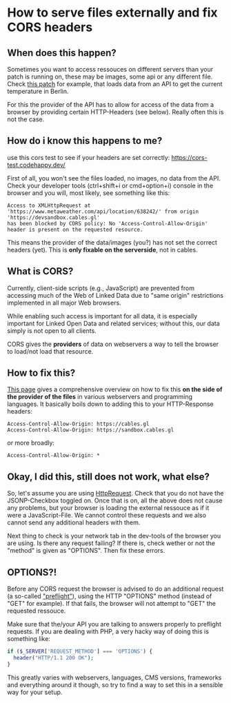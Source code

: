 # How to serve files externally and fix CORS headers

## When does this happen?

Sometimes you want to access ressouces on different servers than your patch is running on, these may be
images, some api or any different file. Check [this patch](https://cables.gl/p/5FQ08W) for example, that
loads data from an API to get the current temperature in Berlin.

For this the provider of the API has to allow for access of the data from a browser by providing
certain HTTP-Headers (see below). Really often this is not the case.

## How do i know this happens to me?

use this cors test to see if your headers are set correctly: https://cors-test.codehappy.dev/

First of all, you won't see the files loaded, no images, no data from the API. Check your developer tools (ctrl+shift+i or cmd+option+i) console
in the browser and you will, most likely, see something like this:

```
Access to XMLHttpRequest at 'https://www.metaweather.com/api/location/638242/' from origin 'https://devsandbox.cables.gl'
has been blocked by CORS policy: No 'Access-Control-Allow-Origin' header is present on the requested resource.
```

This means the provider of the data/images (you?) has not set the correct headers (yet). This is **only fixable on the serverside**,
not in cables.

## What is CORS?
Currently, client-side scripts (e.g., JavaScript) are prevented from accessing much of the Web of 
Linked Data due to "same origin" restrictions implemented in all major Web browsers.

While enabling such access is important for all data, it is especially important for Linked Open Data and 
related services; without this, our data simply is not open to all clients.

CORS gives the **providers** of data on webservers a way to tell the browser to load/not load that resource.

## How to fix this?

[This page](https://www.w3.org/wiki/CORS_Enabled) gives a comprehensive overview on how to fix this **on the
side of the provider of the files** in various webservers and programming languages. It basically boils down
to adding this to your HTTP-Response headers:

```
Access-Control-Allow-Origin: https://cables.gl
Access-Control-Allow-Origin: https://sandbox.cables.gl
```

or more broadly:

```
Access-Control-Allow-Origin: *
```

## Okay, I did this, still does not work, what else?

So, let's assume you are using [HttpRequest](https://cables.gl/op/Ops.Json.HttpRequest_v3). Check that you do not have
the JSONP-Checkbox toggled on. Once that is on, all the above does not cause any problems, but your browser is loading
the external ressouce as if it were a JavaScript-File. We cannot control these requests and we also cannot send any
additional headers with them.

Next thing to check is your network tab in the dev-tools of the browser you are using. Is there any request failing?
If there is, check wether or not the "method" is given as "OPTIONS". Then fix these errors.

## OPTIONS?!

Before any CORS request the browser is advised to do an additional request (a so-called ["preflight"](https://livebook.manning.com/book/cors-in-action/chapter-4/)), using the HTTP 
"OPTIONS" method (instead of "GET" for example). If that fails, the browser will not attempt to "GET" the requested ressouce.

Make sure that the/your API you are talking to answers properly to preflight requests. If you are dealing with PHP, a very
hacky way of doing this is something like:

```php
if ($_SERVER['REQUEST_METHOD'] === 'OPTIONS') {
  header("HTTP/1.1 200 OK");
}
```

This greatly varies with webservers, languages, CMS versions, frameworks and everything around it though, so try to find
a way to set this in a sensible way for your setup.
